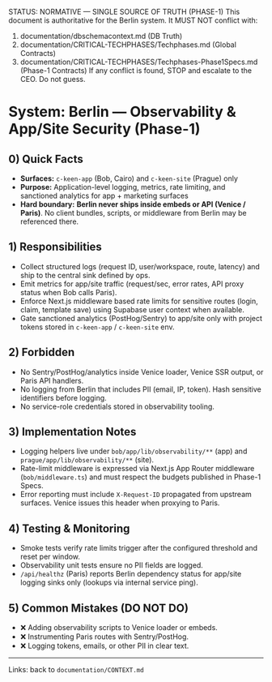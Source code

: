 STATUS: NORMATIVE — SINGLE SOURCE OF TRUTH (PHASE-1)
This document is authoritative for the Berlin system. It MUST NOT conflict with:
1) documentation/dbschemacontext.md (DB Truth)
2) documentation/CRITICAL-TECHPHASES/Techphases.md (Global Contracts)
3) documentation/CRITICAL-TECHPHASES/Techphases-Phase1Specs.md (Phase-1 Contracts)
If any conflict is found, STOP and escalate to the CEO. Do not guess.

# System: Berlin — Observability & App/Site Security (Phase-1)

## 0) Quick Facts
- **Surfaces:** `c-keen-app` (Bob, Cairo) and `c-keen-site` (Prague) only
- **Purpose:** Application-level logging, metrics, rate limiting, and sanctioned analytics for app + marketing surfaces
- **Hard boundary:** **Berlin never ships inside embeds or API (Venice / Paris)**. No client bundles, scripts, or middleware from Berlin may be referenced there.

## 1) Responsibilities
- Collect structured logs (request ID, user/workspace, route, latency) and ship to the central sink defined by ops.
- Emit metrics for app/site traffic (request/sec, error rates, API proxy status when Bob calls Paris).
- Enforce Next.js middleware based rate limits for sensitive routes (login, claim, template save) using Supabase user context when available.
- Gate sanctioned analytics (PostHog/Sentry) to app/site only with project tokens stored in `c-keen-app` / `c-keen-site` env.

## 2) Forbidden
- No Sentry/PostHog/analytics inside Venice loader, Venice SSR output, or Paris API handlers.
- No logging from Berlin that includes PII (email, IP, token). Hash sensitive identifiers before logging.
- No service-role credentials stored in observability tooling.

## 3) Implementation Notes
- Logging helpers live under `bob/app/lib/observability/**` (app) and `prague/app/lib/observability/**` (site).
- Rate-limit middleware is expressed via Next.js App Router middleware (`bob/middleware.ts`) and must respect the budgets published in Phase-1 Specs.
- Error reporting must include `X-Request-ID` propagated from upstream surfaces. Venice issues this header when proxying to Paris.

## 4) Testing & Monitoring
- Smoke tests verify rate limits trigger after the configured threshold and reset per window.
- Observability unit tests ensure no PII fields are logged.
- `/api/healthz` (Paris) reports Berlin dependency status for app/site logging sinks only (lookups via internal service ping).

## 5) Common Mistakes (DO NOT DO)
- ❌ Adding observability scripts to Venice loader or embeds.
- ❌ Instrumenting Paris routes with Sentry/PostHog.
- ❌ Logging tokens, emails, or other PII in clear text.

---
Links: back to `documentation/CONTEXT.md`
